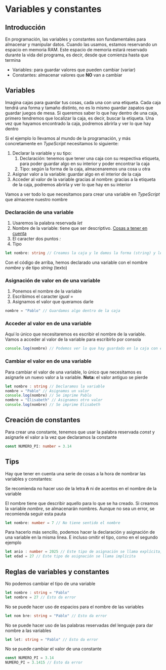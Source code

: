 # Variables y constantes

## Introducción
En programación, las variables y constantes son fundamentales para almacenar y manipular datos. Cuando las usamos, estamos reservando un espacio en memoria RAM. Este espacio de memoria estará reservado durante la vida del programa, es decir, desde que comienza hasta que termina

- Variables: para guardar valores que pueden cambiar (variar)
- Constantes: almacenar valores que **NO** van a cambiar

## Variables
Imagina cajas para guardar tus cosas, cada una con una etiqueta. Cada caja tendrá una forma y tamaño distinto, no es lo mismo guardar zapatos que guardar juegos de mesa. Si queremos saber lo que hay dentro de una caja, primero tendremos que localizar la caja, es decir, buscar la  etiqueta. Una vez que hayamos encontrado la caja, podremos abrirla y ver lo que hay dentro

Si el ejemplo lo llevamos al mundo de la programación, y más concretamente en *TypeScript* necesitamos lo siguiente:
1. Declarar la variable y su tipo:
   1. Declaración: tenemos que tener una caja con su respectiva etiqueta, para poder guardar algo en su interior y poder encontrar la caja
   2. Tipo: según la forma de la caja, almacenaremos una cosa u otra
2. Asignar valor a la variable: guardar algo en el interior de la caja
3. Acceder al valor de la variable gracias al nombre: gracias a la etiqueta de la caja, podremos abrirla y ver lo que hay en su interior

Vamos a ver todo lo que necesitamos para crear una variable en *TypeScript* que almacene nuestro nombre

### Declaración de una variable
1. Usaremos la palabra reservada *let*
2. Nombre de la variable: tiene que ser descriptivo. [Cosas a tener en cuenta](#tips)
3. El caracter dos puntos *:*
4. Tipo

```typescript
let nombre: string // Creamos la caja y le damos la forma (string) y le ponemos la etiqueta (nombre)
```

Con el código de arriba, hemos declarado una variable con el nombre *nombre* y de tipo *string* (texto)

### Asignación de valor en de una variable
1. Ponemos el nombre de la variable
2. Escribimos el caracter *igual* =
3. Asignamos el valor que queramos darle

```typescript
nombre = "Pablo" // Guardamos algo dentro de la caja
```

### Acceder al valor en de una variable
Aquí lo único que necesitaremos es escribir el nombre de la variable. Vamos a acceder al valor de la variable para escribirlo por consola

```typescript
console.log(nombre) // Podemos ver lo que hay guardado en la caja con etiqueta nombre, en este caso lo que hay guardado es Pablo (un string)
```

### Cambiar el valor en de una variable
Para cambiar el valor de una variable, lo único que necesitamos es asignarle un nuevo valor a la variable. **Nota:** el valor antiguo se pierde

```typescript
let nombre : string // Declaramos la variable
nombre = "Pablo" // Asignamos un valor
console.log(nombre) // Se imprime Pablo
nombre = "Elisabeth" // Asignamos otro valor
console.log(nombre) // Se imprime Elisabeth
```

## Creación de constantes
Para crear una constante, tenemos que usar la palabra reservada *const* y asignarle el valor a la vez que declaramos la constante

```typescript
const NUMERO_PI: number = 3.14
```

## Tips
Hay que tener en cuenta una serie de cosas a la hora de nombrar las variables y constantes:

Se recomienda no hacer uso de la letra **ñ** ni de acentos en el nombre de la variable

El nombre tiene que describir aquello para lo que se ha creado. Si creamos la variable *nombre*, se almacenarán nombres. Aunque no sea un error, se recomienda seguir esta pauta

```typescript
let nombre: number = 7 // No tiene sentido el nombre
```

Para hacerlo más sencillo, podemos hacer la declaración y asignación de una variable en la misma línea. E incluso omitir el tipo, como en el segundo ejemplo

```typescript
let anio : number = 2025 // Este tipo de asignación se llama explícita, ponemos el tipo
let edad = 27 // Este tipo de asignación se llama implícita
```

## Reglas de variables y constantes
No podemos cambiar el tipo de una variable

```typescript
let nombre : string = "Pablo"
let nombre = 27 // Esto da error
```

No se puede hacer uso de espacios para el nombre de las variables
 
```typescript
let nom bre: string = "Pablo" // Esto da error
```

No se puede hacer uso de las palabras reservadas del lenguaje para dar nombre a las variables

```typescript
let let: string = "Pablo" // Esto da error
```

No se puede cambiar el valor de una constante

```typescript
const NUMERO_PI = 3.14
NUMERO_PI = 3.1415 // Esto da error
```